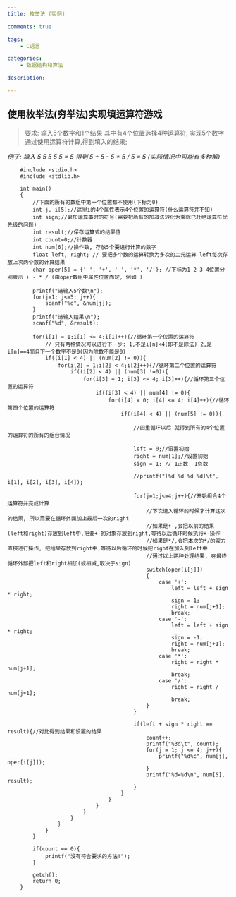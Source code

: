 ```yaml
---
title: 枚举法 (实例)

comments: true    

tags: 
    - C语言

categories: 
    - 数据结构和算法

description: 

---
```



## 使用枚举法(穷举法)实现填运算符游戏

> 要求: 输入5个数字和1个结果 其中有4个位置选择4种运算符, 实现5个数字通过使用运算符计算,得到填入的结果;

*例子: 填入 5 5 5 5 5 = 5 得到 5 + 5 - 5 * 5 / 5 = 5 (实际情况中可能有多种解)*
        

<!--more-->
        
        
        #include <stdio.h>
        #include <stdlib.h>
       
        int main()
        {
            //下面的所有的数组中第一个位置都不使用(下标为0)
            int j, i[5];//这里i的4个属性表示4个位置的运算符(什么运算符并不知)
            int sign;//累加运算事时的符号(需要把所有的加减法转化为乘除已杜绝运算符优先级的问题)
            int result;//保存运算式的结果值
            int count=0;//计数器
            int num[6];//操作数, 存放5个要进行计算的数字
            float left, right; // 要把多个数的运算转换为多次的二元运算 left每次存放上次两个数的计算结果
            char oper[5] = {' ', '+', '-', '*', '/'}; //下标为1 2 3 4位置分别表示 + - * / (由oper数组中属性位置而定, 例如 )
        
            printf("请输入5个数\n");
            for(j=1; j<=5; j++){
                scanf("%d", &num[j]);
            }
            printf("请输入结果\n");
            scanf("%d", &result);
        
            for(i[1] = 1;i[1] <= 4;i[1]++){//循环第一个位置的运算符
                // 只有两种情况可以进行下一步: 1,不是i[n]<4(即不是除法) 2,是i[n]==4而且下一个数字不是0(因为除数不能是0)
                if((i[1] < 4) || (num[2] != 0)){
                    for(i[2] = 1;i[2] < 4;i[2]++){//循环第二个位置的运算符
                        if((i[2] < 4) || (num[3] !=0)){
                            for(i[3] = 1; i[3] <= 4; i[3]++){//循环第三个位置的运算符
                                if((i[3] < 4) || num[4] != 0){
                                    for(i[4] = 0; i[4] <= 4; i[4]++){//循环第四个位置的运算符
                                        if((i[4] < 4) || (num[5] != 0)){
        
                                            //四重循环以后 就得到所有的4个位置的运算符的所有的组合情况
        
                                            left = 0;//设置初始
                                            right = num[1];//设置初始
                                            sign = 1; // 1正数 -1负数
        
                                            //printf("[%d %d %d %d]\t", i[1], i[2], i[3], i[4]);
        
                                            for(j=1;j<=4;j++){//开始组合4个运算符并完成计算
                                                //下次进入循环的时候才计算这次的结果, 所以需要在循环外面加上最后一次的right
                                                //如果是+-,会把以前的结果(left和right)存放到left中,把要+-的对象存放到right,等待以后循环时候执行+-操作
                                                //如果是*/,会把本次的*/的双方直接进行操作, 把结果存放到right中,等待以后循环的时候把right在加入到left中
                                                //通过以上两种处理结果, 在最终循环外部把left和right相加(或相减,取决于sign)
                                                switch(oper[i[j]])
                                                {
                                                    case '+':
                                                        left = left + sign * right;
                                                        sign = 1;
                                                        right = num[j+1];
                                                        break;
                                                    case '-':
                                                        left = left + sign * right;
                                                        sign = -1;
                                                        right = num[j+1];
                                                        break;
                                                    case '*':
                                                        right = right * num[j+1];
                                                        break;
                                                    case '/':
                                                        right = right / num[j+1];
                                                        break;
                                                }
                                            }
        
                                            if(left + sign * right == result){//对比得到结果和设置的结果
                                                count++;
                                                printf("%3d\t", count);
                                                for(j = 1; j <= 4; j++){
                                                    printf("%d%c", num[j], oper[i[j]]);
                                                }
                                                printf("%d=%d\n", num[5], result);
                                            }
                                        }
                                    }
                                }
                            }
                        }
                    }
                }
            }
        
            if(count == 0){
                printf("没有符合要求的方法!");
            }
        
            getch();
            return 0;
        }
